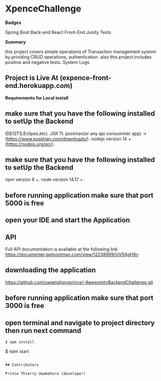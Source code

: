 # XpenceChallenge

**Badges**

Spring Boot Back-end
React Front-End
Junity Tests

**Summary**

this project covers simple operations of Transaction management system
by prividing CRUD operations, authentication.
also this project includes positive and negative tests.
System Logs

## Project is Live At (expence-front-end.herokuapp.com)

**Requirements for Local install**

## make sure that you have the following installed to setUp the Backend

IDE(STS,Eclipse,etc).
JSK 11.
postman(or any api consummer app) -> (https://www.postman.com/downloads/).
nodejs version 14 + (https://nodejs.org/en/).

## make sure that you have the following installed to setUp the Backend

npm version 6 +.
node version 14.17 +.


## before running application make sure that port 5000 is free
## open your IDE and start the Application

## API

Full API documentation is available at the following link
https://documenter.getpostman.com/view/12238999/UV5XgH9n

## downloading the application

https://github.com/uwamahoroprince/-AwesomityBackendChallenge.git

## before running application make sure that port 3000 is free

## open terminal and navigate to project directory then run next command

```
$ npm install
```

$ npm start
```

## Contributors

Prince Thierry Uwamahoro (developer)
